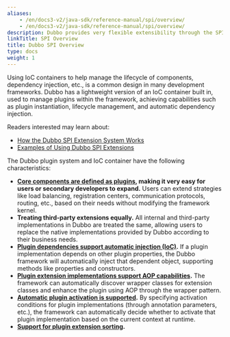 ```yaml
---
aliases:
    - /en/docs3-v2/java-sdk/reference-manual/spi/overview/
    - /en/docs3-v2/java-sdk/reference-manual/spi/overview/
description: Dubbo provides very flexible extensibility through the SPI mechanism
linkTitle: SPI Overview
title: Dubbo SPI Overview
type: docs
weight: 1
---
```


Using IoC containers to help manage the lifecycle of components, dependency injection, etc., is a common design in many development frameworks. Dubbo has a lightweight version of an IoC container built in, used to manage plugins within the framework, achieving capabilities such as plugin instantiation, lifecycle management, and automatic dependency injection.

Readers interested may learn about:
* [How the Dubbo SPI Extension System Works](/en/overview/mannual/java-sdk/reference-manual/architecture/dubbo-spi/)
* [Examples of Using Dubbo SPI Extensions](/en/overview/mannual/java-sdk/tasks/extensibility/spi/)

The Dubbo plugin system and IoC container have the following characteristics:
* **[Core components are defined as plugins](../spi-list/), making it very easy for users or secondary developers to expand.** Users can extend strategies like load balancing, registration centers, communication protocols, routing, etc., based on their needs without modifying the framework kernel.
* **Treating third-party extensions equally.** All internal and third-party implementations in Dubbo are treated the same, allowing users to replace the native implementations provided by Dubbo according to their business needs.
* **[Plugin dependencies support automatic injection (IoC)](/en/overview/mannual/java-sdk/reference-manual/architecture/dubbo-spi/).** If a plugin implementation depends on other plugin properties, the Dubbo framework will automatically inject that dependent object, supporting methods like properties and constructors.
* **[Plugin extension implementations support AOP capabilities](/en/overview/mannual/java-sdk/reference-manual/architecture/dubbo-spi/).** The framework can automatically discover wrapper classes for extension classes and enhance the plugin using AOP through the wrapper pattern.
* **[Automatic plugin activation is supported](/en/overview/mannual/java-sdk/reference-manual/architecture/dubbo-spi/).** By specifying activation conditions for plugin implementations (through annotation parameters, etc.), the framework can automatically decide whether to activate that plugin implementation based on the current context at runtime.
* **[Support for plugin extension sorting](/en/overview/mannual/java-sdk/reference-manual/architecture/dubbo-spi/).**

